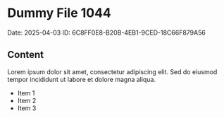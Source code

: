 # Dummy File 1044

Date: 2025-04-03
ID: 6C8FF0E8-B20B-4EB1-9CED-18C66F879A56

## Content

Lorem ipsum dolor sit amet, consectetur adipiscing elit.
Sed do eiusmod tempor incididunt ut labore et dolore magna aliqua.

* Item 1
* Item 2
* Item 3
